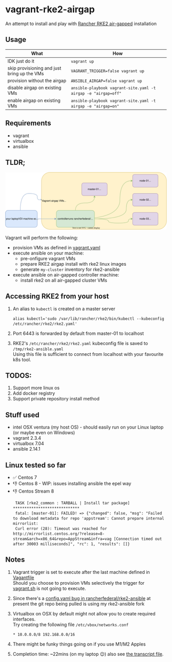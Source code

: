 # vagrant-rke2-airgap

An attempt to install and play with [Rancher RKE2 air-gapped](https://github.com/rancherfederal/rke2-ansible) installation

## Usage


| What | How |
|------|-----|
| IDK just do it | `vagrant up` |
| skip provisioning and just bring up the VMs| `VAGRANT_TRIGGER=false vagrant up`|
| provision without the airgap |`ANSIBLE_AIRGAP=false vagrant up`|
| disable airgap on existing VMs |`ansible-playbook vagrant-site.yaml -t airgap -e "airgap=off"`|
| enable airgap on existing VMs |`ansible-playbook vagrant-site.yaml -t airgap -e "airgap=on"`|

## Requirements

- vagrant
- virtualbox
- ansible

## TLDR;
![](./vagrant.svg)

Vagrant will perform the following:
- provision VMs as defined in [vagrant.yaml](./vagrant.yaml)
- execute ansible on your machine:
  - pre-onfigure vagrant VMs
  - prepare RKE2 airgap install with rke2 linux images
  - generate `my-cluster` inventory for rke2-ansible
- execute ansible on air-gapped controller machine:
  - install rke2 on all air-gapped cluster VMs

## Accessing RKE2 from your host
1. An alias to `kubectl` is created on a master server
    ```
    alias kubectl='sudo /var/lib/rancher/rke2/bin/kubectl --kubeconfig /etc/rancher/rke2/rke2.yaml'
    ```

1. Port 6443 is forwarded by default from master-01 to localhost
1. RKE2's `/etc/rancher/rke2/rke2.yaml` kubeconfig file is saved to `/tmp/rke2-ansible.yaml` \
   Using this file is sufficient to connect from localhost with your favourite k8s tool.

## TODOS:
1. Support more linux os
1. Add docker registry
1. Support private repository install method


## Stuff used

* intel OSX ventura (my host OS) - should easily run on your Linux laptop (or maybe even on Windows)
* vagrant 2.3.4
* virtualbox 7.04
* ansible 2.14.1

## Linux tested so far
* ✅ Centos 7
* 👎 Centos 8 - WIP: issues installing ansible the epel way
* 👎 Centos Stream 8
   ```
    TASK [rke2_common : TARBALL | Install tar package] *****************************
    fatal: [master-01]: FAILED! => {"changed": false, "msg": "Failed to download metadata for repo 'appstream': Cannot prepare internal mirrorlist: 
    Curl error (28): Timeout was reached for http://mirrorlist.centos.org/?release=8-stream&arch=x86_64&repo=AppStream&infra=vag [Connection timed out after 30003 milliseconds]", "rc": 1, "results": []}
   ```

## Notes
1. Vagrant trigger is set to execute after the last machine defined in [Vagantfile](./Vagrantfile)\
   Should you choose to provision VMs selectively the trigger for [vagrant.sh](./vagrant.sh) is not going to execute.
1. Since there's a [config.yaml bug in rancherfederal/rke2-ansible](https://github.com/rancherfederal/rke2-ansible/issues/138) at present the git repo being pulled is using my rke2-ansible fork

1. Virtualbox on OSX by default might not allow you to create required interfaces.\
   Try creating the following file `/etc/vbox/networks.conf`
   ```
   * 10.0.0.0/8 192.168.0.0/16
   ```

1. There might be funky things going on if you use M1/M2 Apples

1. Completion time: ~22mins (on my laptop 😉) also see [the transcript file](./vagrant.log).